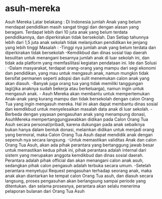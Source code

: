 # asuh-mereka
Asuh Mereka  Latar belakang : Di Indonesia jumlah Anak yang belum mendapat pendidikan masih sangat tinggi dan dengan alasan  yang beragam. Terdapat lebih dari 10 juta anak yang belum terdata pendidikannya, dan diperkirakan tidak bersekolah. Dan Setiap tahunnya lebih dari 1,5 juta anak sekolah tidak melanjutkan  pendidikan ke jenjang yang lebih tinggi  Masalah : -Tinggi nya jumlah anak yang belum terdata dan diperkirakan tidak bersekolah -Kemdikbud dan dinas sosial tiap daerah kesulitan untuk menangani besarnya jumlah anak di luar  sekolah ini, dan tidak ada platform yang memfasilitasi kegiatan pendataan ini.  Ide dan Solusi : -Dalam masyarakat, terdapat orang-orang yang mampu dari segi ekonomi dan pendidikan, yang mau untuk  mengasuh anak, namun mungkin tidak bersifat permanen seperti adopsi dan sulit menemukan calon anak yang akan diasuh. -Banyak juga orang tua yang tidak memiliki tanggungan lagi(jika anaknya sudah bekerja atau berkeluarga), namun  ingin untuk mengasuh anak. - Asuh Mereka akan membantu untuk mempertemukan Anak-anak yang kurang mampu dan tidak bersekolah dengan calon Orang Tua yang ingin mengasuh mereka. Hal ini akan dapat membantu dinas sosial dan kemdikbud untuk menyelesaikan masalah data anak di luar sekolah. -Berbeda dengan yayasan pengasuhan anak yang menampung donasi, AsuhMereka mempertanggungjawabkan  didikan pada Calon Orang Tua Asuh secara personal/pribadi, karena dukungan pada anak sebaiknya bukan hanya dalam   bentuk donasi, melainkan didikan untuk menjadi orang yang bermoral, maka Calon Orang Tua Asuh dapat  mendidik anak dengan sepenuh nya secara langsung. -Untuk memastikan validitas Anak dan calon Orang Tua Asuh, akan ada pihak perantara yang bertanggung jawab  besar untuk memastikan kedua pihak ini, pihak perantara adalah internal dari sistem yang merupakan  anggota kemdikbud dan dinas sosial daerah. Perantara adalah pihak official dan akan menangani calon  anak asuh, sedangkan pihak calon pengasuh adalah terbuka secara umum. -Setelah perantara menyetujui Request pengasuhan terhadap seorang anak, maka anak akan diantarkan ke tempat calon Orang Tua asuh, dan diasuh secara langsung, proses pengasuhan akan berlangsung sampai periode yang ditentukan. dan selama prosesnya, perantara akan selalu menerima pelaporan bulanan dari Orang Tua Asuh
